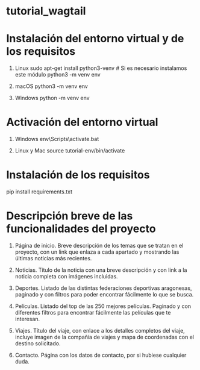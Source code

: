 # tutorial_wagtail

# Instalación del entorno virtual y de los requisitos

1. Linux
sudo apt-get install python3-venv    # Si es necesario instalamos este módulo
python3 -m venv env

2. macOS
python3 -m venv env

3. Windows
python -m venv env

# Activación del entorno virtual

1. Windows
env\Scripts\activate.bat

2. Linux y Mac
source tutorial-env/bin/activate

# Instalación de los requisitos
pip install requirements.txt

# Descripción breve de las funcionalidades del proyecto

1. Página de inicio.
Breve descripción de los temas que se tratan en el proyecto, con un link que enlaza a cada apartado y mostrando las últimas noticias más recientes.

2. Noticias.
Título de la noticia con una breve descripción y con link a la noticia completa con imágenes incluidas.

3. Deportes.
Listado de las distintas federaciones deportivas aragonesas, paginado y con filtros para poder encontrar fácilmente lo que se busca.

4. Películas.
Listado del top de las 250 mejores películas. Paginado y con diferentes filtros para encontrar fácilmente las películas que te interesan. 

5. Viajes.
Título del viaje, con enlace a los detalles completos del viaje, incluye imagen de la compañía de viajes y mapa de coordenadas con el destino solicitado.

6. Contacto.
Página con los datos de contacto, por si hubiese cualquier duda.










